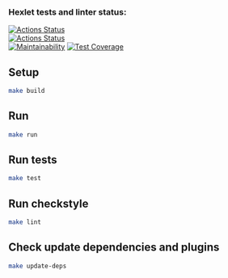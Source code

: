 ### Hexlet tests and linter status:
[![Actions Status](https://github.com/v-b-a/java-project-71/workflows/hexlet-check/badge.svg)](https://github.com/v-b-a/java-project-71/actions)  
[![Actions Status](https://github.com/v-b-a/java-project-71/actions/workflows/main.yml/badge.svg)](https://github.com/v-b-a/java-project-71/actions)  
[![Maintainability](https://api.codeclimate.com/v1/badges/14a907854f627d6b638c/maintainability)](https://codeclimate.com/github/v-b-a/java-project-71/maintainability)
[![Test Coverage](https://api.codeclimate.com/v1/badges/14a907854f627d6b638c/test_coverage)](https://codeclimate.com/github/v-b-a/java-project-71/test_coverage)


## Setup
```sh
make build
```

## Run
```sh
make run
```

## Run tests
```sh
make test
```

## Run checkstyle
```sh
make lint
```

## Check update dependencies and plugins
```sh
make update-deps
```



